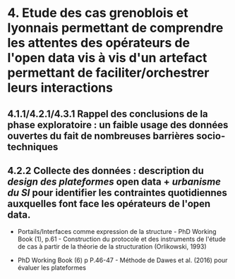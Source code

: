 # 4. Etude des cas grenoblois et lyonnais permettant de comprendre les attentes des opérateurs de l'open data vis à vis d'un artefact permettant de faciliter/orchestrer leurs interactions

## 4.1.1/4.2.1/4.3.1 Rappel des conclusions de la phase exploratoire : un faible usage des données ouvertes du fait de nombreuses barrières socio-techniques

## 4.2.2 Collecte des données : description du _design des plateformes_ open data + _urbanisme du SI_ pour identifier les contraintes quotidiennes auxquelles font face les opérateurs de l'open data. 


- Portails/Interfaces comme expression de la structure - PhD Working Book (1), p.61 - Construction du protocole et des instruments de l'étude de cas à partir de la théorie de la structuration (Orlikowski, 1993)

- PhD Working Book (6) p P.46-47 - Méthode de Dawes et al. (2016) pour évaluer les plateformes


